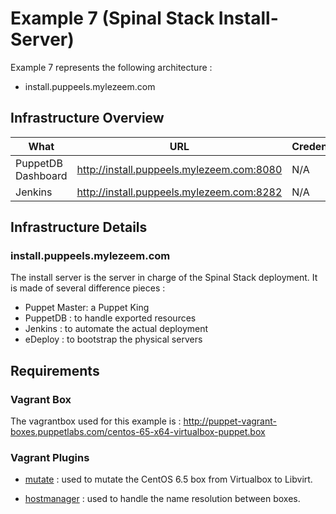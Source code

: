 # Example 7 (Spinal Stack Install-Server)

Example 7 represents the following architecture :

* install.puppeels.mylezeem.com

## Infrastructure Overview

| What               | URL                                       | Credentials  |
|--------------------|-------------------------------------------|--------------|
|PuppetDB Dashboard  | http://install.puppeels.mylezeem.com:8080 | N/A          |
|Jenkins             | http://install.puppeels.mylezeem.com:8282 | N/A          |

## Infrastructure Details

### install.puppeels.mylezeem.com

The install server is the server in charge of the Spinal Stack deployment. It is made of several difference pieces :

 * Puppet Master: a Puppet King
 * PuppetDB : to handle exported resources
 * Jenkins : to automate the actual deployment
 * eDeploy : to bootstrap the physical servers

## Requirements

### Vagrant Box

The vagrantbox used for this example is : http://puppet-vagrant-boxes.puppetlabs.com/centos-65-x64-virtualbox-puppet.box

### Vagrant Plugins

  * [mutate](https://github.com/sciurus/vagrant-mutate) : used to mutate the CentOS 6.5 box from Virtualbox to Libvirt.

  * [hostmanager](https://github.com/smdahlen/vagrant-hostmanage) : used to handle the name resolution between boxes.
